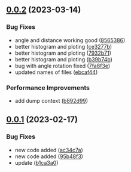 ## [0.0.2](https://github.com/milanXpetrovic/fly-pipe/compare/v0.0.1...v0.0.2) (2023-03-14)


### Bug Fixes

* angle and distance working good ([8565386](https://github.com/milanXpetrovic/fly-pipe/commit/856538661e585fa1250063f007923e4c1a4ea983))
* better histogram and ploting ([ce3277b](https://github.com/milanXpetrovic/fly-pipe/commit/ce3277bf34a29f1b2f227a7654785e91bddd1721))
* better histogram and ploting ([7932b71](https://github.com/milanXpetrovic/fly-pipe/commit/7932b7184dc0e45f3a3e329ddcbf65a1fe37bcbe))
* better histogram and ploting ([b39b74b](https://github.com/milanXpetrovic/fly-pipe/commit/b39b74b066a369d538c04e6190128bd2e3ec0fd6))
* bug with angle rotation fixed ([7fa8f3e](https://github.com/milanXpetrovic/fly-pipe/commit/7fa8f3eece68a1943c698d081a4e9b68b4ff4560))
* updated names of files ([ebcaf44](https://github.com/milanXpetrovic/fly-pipe/commit/ebcaf4435da2a8b063b7b1e03f580c11400c5191))


### Performance Improvements

* add dump context ([b892d99](https://github.com/milanXpetrovic/fly-pipe/commit/b892d99fa3a42cd7d3e71c77d2204a4aef8b8e71))



## [0.0.1](https://github.com/milanXpetrovic/fly-pipe/compare/95b48f3e3076139cf4fc95fe9c92fba6b46a184f...v0.0.1) (2023-02-17)


### Bug Fixes

* new code added ([ac34c7a](https://github.com/milanXpetrovic/fly-pipe/commit/ac34c7ac39d6b3d6dd9505a4083509c16a569e8e))
* new code added ([95b48f3](https://github.com/milanXpetrovic/fly-pipe/commit/95b48f3e3076139cf4fc95fe9c92fba6b46a184f))
* update ([b1ca3a0](https://github.com/milanXpetrovic/fly-pipe/commit/b1ca3a0cac85eff68de6914e78ae3256a1c23ee3))




